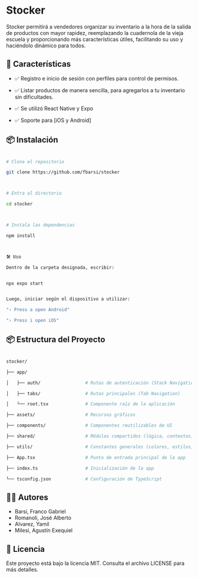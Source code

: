 # Stocker



Stocker permitirá a vendedores organizar su inventario a la hora de la salida de productos con mayor rapidez, reemplazando la cuadernola de la vieja escuela y proporcionando más características útiles, facilitando su uso y haciéndolo dinámico para todos.



## 🚀 **Características**



- ✅ Registro e inicio de sesión con perfiles para control de permisos.

- ✅ Listar productos de manera sencilla, para agregarlos a tu inventario sin dificultades.

- ✅ Se utilizó React Native y Expo

- ✅ Soporte para \[iOS y Android]



## 📦 **Instalación**



```bash

# Clona el repositorio

git clone https://github.com/fbarsi/stocker



# Entra al directorio

cd stocker



# Instala las dependencias

npm install



🛠️ Uso

Dentro de la carpeta designada, escribir:


npx expo start


Luego, iniciar según el dispositivo a utilizar:

"› Press a open Android"

"› Press i open iOS"
```



## 📦 Estructura del Proyecto
```bash

stocker/

├── app/

│   ├── auth/                 # Rutas de autenticación (Stack Navigation)

│   ├── tabs/                 # Rutas principales (Tab Navigation)

│   └── root.tsx              # Componente raíz de la aplicación

├── assets/                   # Recursos gráficos

├── components/               # Componentes reutilizables de UI

├── shared/                   # Módulos compartidos (lógica, contextos, etc.)

├── utils/                    # Constantes generales (colores, estilos, etc.)

├── App.tsx                   # Punto de entrada principal de la app

├── index.ts                  # Inicialización de la app

└── tsconfig.json             # Configuración de TypeScript
```


## 🙋‍♂️ Autores



* Barsi, Franco Gabriel
* Romanoli, José Alberto
* Alvarez, Yamil
* Milesi, Agustín Exequiel
  

## 📄 Licencia

Este proyecto está bajo la licencia MIT. Consulta el archivo LICENSE para más detalles.




